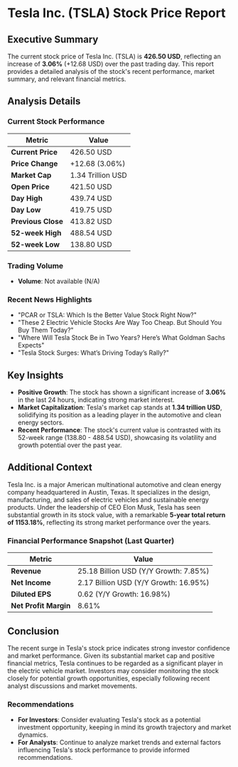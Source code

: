 # Tesla Inc. (TSLA) Stock Price Report

## Executive Summary
The current stock price of Tesla Inc. (TSLA) is **426.50 USD**, reflecting an increase of **3.06%** (+12.68 USD) over the past trading day. This report provides a detailed analysis of the stock's recent performance, market summary, and relevant financial metrics.

## Analysis Details

### Current Stock Performance
| Metric                 | Value          |
|------------------------|----------------|
| **Current Price**      | 426.50 USD     |
| **Price Change**       | +12.68 (3.06%) |
| **Market Cap**         | 1.34 Trillion USD |
| **Open Price**         | 421.50 USD     |
| **Day High**           | 439.74 USD     |
| **Day Low**            | 419.75 USD     |
| **Previous Close**     | 413.82 USD     |
| **52-week High**       | 488.54 USD     |
| **52-week Low**        | 138.80 USD     |

### Trading Volume
- **Volume**: Not available (N/A)

### Recent News Highlights
- "PCAR or TSLA: Which Is the Better Value Stock Right Now?"
- "These 2 Electric Vehicle Stocks Are Way Too Cheap. But Should You Buy Them Today?"
- "Where Will Tesla Stock Be in Two Years? Here’s What Goldman Sachs Expects"
- "Tesla Stock Surges: What’s Driving Today’s Rally?"

## Key Insights
- **Positive Growth**: The stock has shown a significant increase of **3.06%** in the last 24 hours, indicating strong market interest.
- **Market Capitalization**: Tesla's market cap stands at **1.34 trillion USD**, solidifying its position as a leading player in the automotive and clean energy sectors.
- **Recent Performance**: The stock's current value is contrasted with its 52-week range (138.80 - 488.54 USD), showcasing its volatility and growth potential over the past year.

## Additional Context
Tesla Inc. is a major American multinational automotive and clean energy company headquartered in Austin, Texas. It specializes in the design, manufacturing, and sales of electric vehicles and sustainable energy products. Under the leadership of CEO Elon Musk, Tesla has seen substantial growth in its stock value, with a remarkable **5-year total return of 1153.18%**, reflecting its strong market performance over the years.

### Financial Performance Snapshot (Last Quarter)
| Metric                | Value          |
|-----------------------|----------------|
| **Revenue**           | 25.18 Billion USD (Y/Y Growth: 7.85%) |
| **Net Income**        | 2.17 Billion USD (Y/Y Growth: 16.95%) |
| **Diluted EPS**       | 0.62 (Y/Y Growth: 16.98%) |
| **Net Profit Margin**  | 8.61%         |

## Conclusion
The recent surge in Tesla's stock price indicates strong investor confidence and market performance. Given its substantial market cap and positive financial metrics, Tesla continues to be regarded as a significant player in the electric vehicle market. Investors may consider monitoring the stock closely for potential growth opportunities, especially following recent analyst discussions and market movements.

### Recommendations
- **For Investors**: Consider evaluating Tesla's stock as a potential investment opportunity, keeping in mind its growth trajectory and market dynamics.
- **For Analysts**: Continue to analyze market trends and external factors influencing Tesla's stock performance to provide informed recommendations.